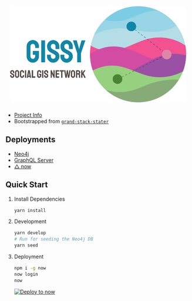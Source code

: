 <h1 align="center">

<img src=".github/Banner.svg" alt="3dLogo" style="width: 50vw;">

</h1>

- [Project Info](https://docs.google.com/document/d/13jBvjWZJGnerSwUwTJ4TDnX-6lxB2-N4us-v--1UHHo/edit?usp=sharing)
- Bootstrapped from [`grand-stack-stater`](https://github.com/grand-stack/grand-stack-starter)

## Deployments

- [Neo4j](https://10-0-1-104-35408.neo4jsandbox.com/browser/)
- [GraphQL Server](https://core.dennisvash.now.sh/graphql)
- [△ now](https://zeit.co/gissy)

## Quick Start

1. Install Dependencies

   ```sh
   yarn install
   ```

2. Development

   ```sh
   yarn develop
   # Run for seeding the Neo4j DB
   yarn seed
   ```

3. Deployment

   ```sh
   npm i -g now
   now login
   now
   ```

   [![Deploy to now](https://deploy.now.sh/static/button.svg)](https://deploy.now.sh/?repo=https://github.com/social-gissy-network/core&env=NEO4J_USER&env=NEO4J_URI&env=NEO4J_PASSWORD)
